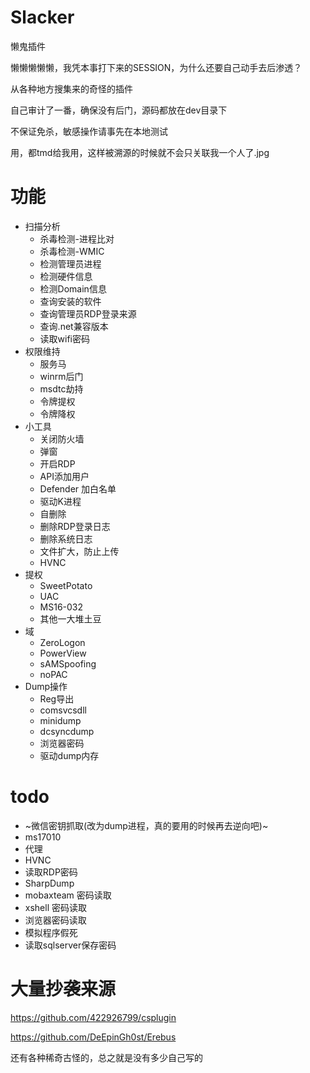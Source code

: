 # Slacker
懒鬼插件

懒懒懒懒懒，我凭本事打下来的SESSION，为什么还要自己动手去后渗透？

从各种地方搜集来的奇怪的插件

自己审计了一番，确保没有后门，源码都放在dev目录下

不保证免杀，敏感操作请事先在本地测试

用，都tmd给我用，这样被溯源的时候就不会只关联我一个人了.jpg

# 功能

- 扫描分析
	- 杀毒检测-进程比对
	- 杀毒检测-WMIC
	- 检测管理员进程
	- 检测硬件信息
	- 检测Domain信息
	- 查询安装的软件
	- 查询管理员RDP登录来源
	- 查询.net兼容版本
	- 读取wifi密码
- 权限维持
	- 服务马
	- winrm后门
	- msdtc劫持
	- 令牌提权
	- 令牌降权
- 小工具
	- 关闭防火墙
	- 弹窗
	- 开启RDP
	- API添加用户
	- Defender 加白名单
	- 驱动K进程
	- 自删除
	- 删除RDP登录日志
	- 删除系统日志
	- 文件扩大，防止上传
	- HVNC
- 提权
	- SweetPotato
	- UAC
	- MS16-032
	- 其他一大堆土豆
- 域
	- ZeroLogon
	- PowerView
	- sAMSpoofing
	- noPAC
- Dump操作
	- Reg导出
	- comsvcsdll
	- minidump
	- dcsyncdump
	- 浏览器密码
	- 驱动dump内存

# todo

- ~微信密钥抓取(改为dump进程，真的要用的时候再去逆向吧)~ 
- ms17010
- 代理
- HVNC
- 读取RDP密码
- SharpDump
- mobaxteam 密码读取
- xshell 密码读取
- 浏览器密码读取
- 模拟程序假死
- 读取sqlserver保存密码

# 大量抄袭来源

https://github.com/422926799/csplugin

https://github.com/DeEpinGh0st/Erebus

还有各种稀奇古怪的，总之就是没有多少自己写的
